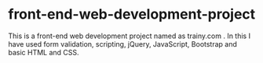 # front-end-web-development-project
This is a front-end web development project named as trainy.com . In this I have used form validation, scripting, jQuery, JavaScript, Bootstrap and basic HTML and CSS.
